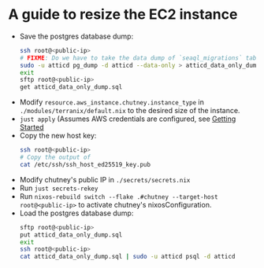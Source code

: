 # A guide to resize the EC2 instance

- Save the postgres database dump:
  ```sh
  ssh root@<public-ip>
  # FIXME: Do we have to take the data dump of `seaql_migrations` table? Can it be excluded?
  sudo -u atticd pg_dump -d atticd --data-only > atticd_data_only_dump.sql
  exit
  sftp root@<public-ip>
  get atticd_data_only_dump.sql
  ```
- Modify `resource.aws_instance.chutney.instance_type` in `./modules/terranix/default.nix` to the desired size of the instance.
- `just apply` (Assumes AWS credentials are configured, see [Getting Started](/README.md#getting-started)
- Copy the new host key:
  ```sh
  ssh root@<public-ip>
  # Copy the output of
  cat /etc/ssh/ssh_host_ed25519_key.pub
  ```
- Modify chutney's public IP in `./secrets/secrets.nix`
- Run `just secrets-rekey`
- Run `nixos-rebuild switch --flake .#chutney --target-host root@<public-ip>` to activate chutney's nixosConfiguration.
- Load the postgres database dump:
  ```sh
  sftp root@<public-ip>
  put atticd_data_only_dump.sql
  exit
  ssh root@<public-ip>
  cat atticd_data_only_dump.sql | sudo -u atticd psql -d atticd
  ```

